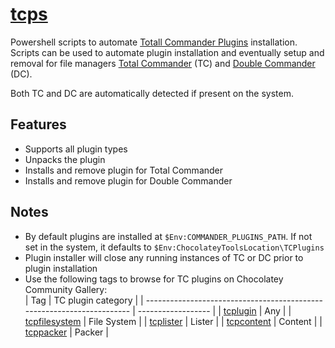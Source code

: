 # [tcps](https://chocolatey.org/packages/tcps)

Powershell scripts to automate [Totall Commander Plugins](https://chocolatey.org/packages?q=tag%3Atcplugin) installation.
Scripts can be used to automate plugin installation and eventually setup and removal for file managers [Total Commander](https://chocolatey.org/packages/totalcmd) (TC) and [Double Commander](https://chocolatey.org/packages/doublecmd) (DC).

Both TC and DC are automatically detected if present on the system.

## Features

- Supports all plugin types
- Unpacks the plugin
- Installs and remove plugin for Total Commander
- Installs and remove plugin for Double Commander

## Notes

- By default plugins are installed at `$Env:COMMANDER_PLUGINS_PATH`. If not set in the system, it defaults to `$Env:ChocolateyToolsLocation\TCPlugins`
- Plugin installer will close any running instances of TC or DC prior to plugin installation
- Use the following tags to browse for TC plugins on Chocolatey Community Gallery:    
    |                                  Tag                                   | TC plugin category |
    | ---------------------------------------------------------------------- | ------------------ |
    | [tcplugin](https://chocolatey.org/packages?q=tag%3Atcplugin)           | Any                |
    | [tcpfilesystem](https://chocolatey.org/packages?q=tag%3Atcpfilesystem) | File System        |
    | [tcplister](https://chocolatey.org/packages?q=tag%3Atcplister)         | Lister             |
    | [tcpcontent](https://chocolatey.org/packages?q=tag%3Atcpcontent)       | Content            |
    | [tcppacker](https://chocolatey.org/packages?q=tag%3Atcppacker)         | Packer             |